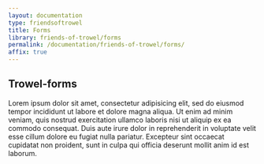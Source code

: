 ```yaml
---
layout: documentation
type: friendsoftrowel
title: Forms
library: friends-of-trowel/forms
permalink: /documentation/friends-of-trowel/forms/
affix: true
---
```


##  Trowel-forms

Lorem ipsum dolor sit amet, consectetur adipisicing elit, sed do eiusmod tempor incididunt ut labore et dolore magna aliqua. Ut enim ad minim veniam, quis nostrud exercitation ullamco laboris nisi ut aliquip ex ea commodo consequat. Duis aute irure dolor in reprehenderit in voluptate velit esse cillum dolore eu fugiat nulla pariatur. Excepteur sint occaecat cupidatat non proident, sunt in culpa qui officia deserunt mollit anim id est laborum.